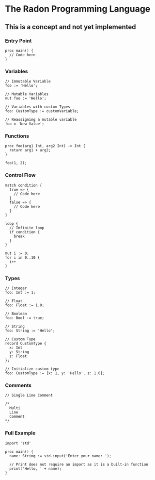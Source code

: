 # The Radon Programming Language
## This is a concept and not yet implemented

### Entry Point
```Radon
proc main() {
  // Code here
}
```

### Variables
```Radon
// Immutable Variable
foo := 'Hello';

// Mutable Variables
mut foo := 'Hello';

// Variables with custom Types
foo: CustomType := customVariable;

// Reassigning a mutable variable
foo = 'New Value';
```

### Functions
```Radon
proc foo(arg1 Int, arg2 Int) -> Int {
  return arg1 + arg2;
}

foo(1, 2);
```

### Control Flow
```Radon
match condition {
  true => {
    // Code here
  }
  false => {
    // Code here
  }
}

loop {
  // Infinite loop
  if condition {
    break
  }
}

mut i := 0;
for i in 0..10 {
  i++
}
```

### Types
```Radon
// Integer
foo: Int := 1;

// Float
foo: Float := 1.0;

// Boolean
foo: Bool := true;

// String
foo: String := 'Hello';

// Custom Type
record CustomType {
  x: Int
  y: String
  z: Float
};

// Initialize custom type
foo: CustomType := {x: 1, y: 'Hello', z: 1.0};
```

### Comments
```Radon
// Single Line Comment

/*
  Multi
  Line
  Comment
*/
```

### Full Example
```Radon
import 'std'

proc main() {
  name: String := std.input('Enter your name: ');

  // Print does not require an import as it is a built-in function
  print('Hello, ' + name);
}
```
